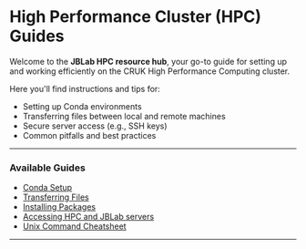 # High Performance Cluster (HPC) Guides

Welcome to the **JBLab HPC resource hub**, your go-to guide for setting up and working efficiently on the CRUK High Performance Computing cluster.

Here you'll find instructions and tips for:

- Setting up Conda environments  
- Transferring files between local and remote machines  
- Secure server access (e.g., SSH keys)  
- Common pitfalls and best practices

---

### Available Guides

- [Conda Setup](HPC/conda.md)
- [Transferring Files](HPC/transfer_files.md)
- [Installing Packages](installing_packages.md)
- [Accessing HPC and JBLab servers](access_hpc_servers.md)
- [Unix Command Cheatsheet](HPC/unix_commands.md)

---
